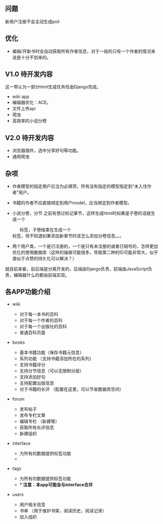 ## 问题
新用户注册不会主动生成poli

## 优化
- 编辑/开新书时会自动获取所有作者信息，对于一般的只有一个作者的情况来说是十分不划来的。

## V1.0 待开发内容
这一带认为一部分html生成任务任由Django完成。

- wiki app
- 编辑器优化：ACE。
- 文件上传api
- 爬虫
- 高效率的小说分卷

## V2.0 待开发内容

- 浏览器插件，选中分享好句等功能。
- 通用爬虫

## 杂项

- 作者模型的指定用户应当为必填项，所有没有指定的模型指定到“未入住作者”用户。
- 书籍的作者不应直接绑定到用户model，应当绑定到作者模型。
- 小说分卷，分节
之前有想过标记章节，这样生成html时如果是子卷的话就生成一个<ul>标签，子卷结束在生成一个</ul>标签，但不知道如果添加新章节时该怎么添加分卷信息。。。

- 两个用户类，一个是已注册的，一个是只有未注册的或者已销号的，怎样更加优化的使用数据库（这样的操做可能很多，导致第二种的ID可能非常大，似乎类似于点赞的持久化可以解决？）

就目前来看，前后端是分离开发的，后端由Django负责，前端由JavaScript负责，编辑器什么的都由前端实现。

## 各APP功能介绍
- wiki
  - 对于每一本书的百科
  - 对于每一个作者的百科
  - 对于每一个出版社的百科
  - 普通百科页面
- books
  - 基本书籍功能（保存书籍元信息） 
  - 系列功能 （支持书籍添加所在的系列）
  - 支持书籍评分
  - 支持分节信息（可以无限制分层）
  - 支持添加好句
  - 支持配置出版信息
  - 对于书籍的长评 （配置在这里，可以节省数据库空间）

- forum
    - 发布帖子 
    - 发布专栏文章
    - 编辑专栏 （新建等）
    - 获取所有长评信息
    - 新建组织
    

- interface
    - 为所有的数据提供标签功能
    - 

- tags
    - 为所有的数据提供标签功能
    - **\* 注意：本app可能会与interface合并**

- users
    - 用户相关信息
    - 书单 （用于维护书架，阅读历史，阅读记录）
    - 加入组织

